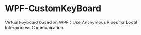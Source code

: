 # WPF-CustomKeyBoard

Virtual keyboard based on WPF；Use Anonymous Pipes for Local Interprocess Communication.



